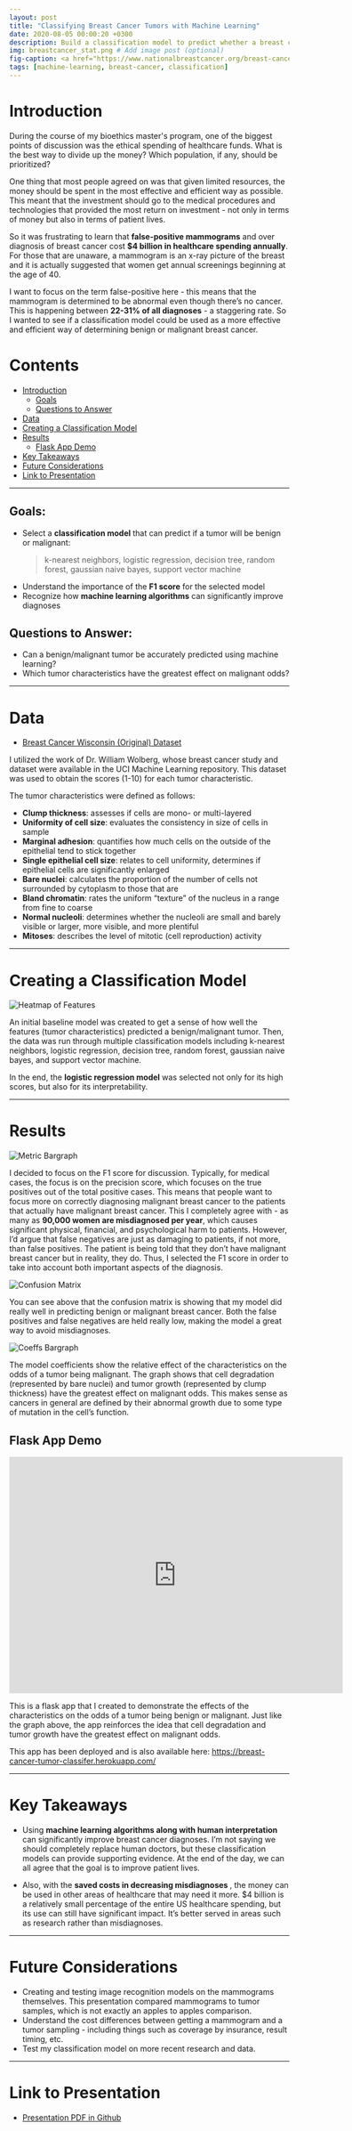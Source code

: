 ```yaml
---
layout: post
title: "Classifying Breast Cancer Tumors with Machine Learning"
date: 2020-08-05 00:00:20 +0300
description: Build a classification model to predict whether a breast cancer cell will be benign or malignant based on cell characteristics. # Add post description (optional)
img: breastcancer_stat.png # Add image post (optional)
fig-caption: <a href="https://www.nationalbreastcancer.org/breast-cancer-facts" target="_blank">Image Source</a>
tags: [machine-learning, breast-cancer, classification]
---
```


# Introduction <a name="introduction">

During the course of my bioethics master's program, one of the biggest points of discussion was the ethical spending of healthcare funds. What is the best way to divide up the money? Which population, if any, should be prioritized?

One thing that most people agreed on was that given limited resources, the money should be spent in the most effective and efficient way as possible. This meant that the investment should go to the medical procedures and technologies that provided the most return on investment - not only in terms of money but also in terms of patient lives.

So it was frustrating to learn that <b>false-positive mammograms</b> and over diagnosis of breast cancer cost <b>\$4 billion in healthcare spending annually</b>. For those that are unaware, a mammogram is an x-ray picture of the breast and it is actually suggested that women get annual screenings beginning at the age of 40.

I want to focus on the term false-positive here - this means that the mammogram is determined to be abnormal even though there’s no cancer. This is happening between <b>22-31% of all diagnoses</b> - a staggering rate. So I wanted to see if a classification model could be used as a more effective and efficient way of determining benign or malignant breast cancer.

# Contents

- [Introduction](#introduction)
  - [Goals](#goal)
  - [Questions to Answer](#questions-to-answer)
- [Data](#data)
- [Creating a Classification Model](#model)
- [Results](#results)
  - [Flask App Demo](#flask)
- [Key Takeaways](#takeaway)
- [Future Considerations](#future)
- [Link to Presentation](#link)

---

## Goals: <a name="goal"></a>

- Select a <b>classification model</b> that can predict if a tumor will be benign or malignant:
  > k-nearest neighbors, logistic regression, decision tree, random forest, gaussian naive bayes, support vector machine
- Understand the importance of the <b>F1 score</b> for the selected model
- Recognize how <b>machine learning algorithms</b> can significantly improve diagnoses

## Questions to Answer: <a name="questions-to-answer"></a>

- Can a benign/malignant tumor be accurately predicted using machine learning?
- Which tumor characteristics have the greatest effect on malignant odds?

---

# Data <a name="data"></a>

- <a href="https://archive.ics.uci.edu/ml/datasets/breast+cancer+wisconsin+(original)" target="_blank">Breast Cancer Wisconsin (Original) Dataset</a>

I utilized the work of Dr. William Wolberg, whose breast cancer study and dataset were available in the UCI Machine Learning repository. This dataset was used to obtain the scores (1-10) for each tumor characteristic.

The tumor characteristics were defined as follows:

- <b>Clump thickness</b>: assesses if cells are mono- or multi-layered
- <b>Uniformity of cell size</b>: evaluates the consistency in size of cells in sample
- <b>Marginal adhesion</b>: quantifies how much cells on the outside of the epithelial tend to stick together
- <b>Single epithelial cell size</b>: relates to cell uniformity, determines if epithelial cells are significantly enlarged
- <b>Bare nuclei</b>: calculates the proportion of the number of cells not surrounded by cytoplasm to those that are
- <b>Bland chromatin</b>: rates the uniform “texture” of the nucleus in a range from fine to coarse
- <b>Normal nucleoli</b>: determines whether the nucleoli are small and barely visible or larger, more visible, and more plentiful
- <b>Mitoses</b>: describes the level of mitotic (cell reproduction) activity

---

# Creating a Classification Model <a name="model"></a>

![Heatmap of Features]({{site.baseurl}}/assets/img/breastcancer_heatmap.png)

An initial baseline model was created to get a sense of how well the features (tumor characteristics) predicted a benign/malignant tumor. Then, the data was run through multiple classification models including k-nearest neighbors, logistic regression, decision tree, random forest, gaussian naive bayes, and support vector machine.

In the end, the <b>logistic regression model</b> was selected not only for its high scores, but also for its interpretability.

---

# Results <a name="results"></a>

![Metric Bargraph]({{site.baseurl}}/assets/img/logit_metrics_bargraph.png)

I decided to focus on the F1 score for discussion. Typically, for medical cases, the focus is on the precision score, which focuses on the true positives out of the total positive cases. This means that people want to focus more on correctly diagnosing malignant breast cancer to the patients that actually have malignant breast cancer. This I completely agree with - as many as <b>90,000 women are misdiagnosed per year</b>, which causes significant physical, financial, and psychological harm to patients. However, I’d argue that false negatives are just as damaging to patients, if not more, than false positives. The patient is being told that they don’t have malignant breast cancer but in reality, they do. Thus, I selected the F1 score in order to take into account both important aspects of the diagnosis.

![Confusion Matrix]({{site.baseurl}}/assets/img/confusionmatrix.png)

You can see above that the confusion matrix is showing that my model did really well in predicting benign or malignant breast cancer. Both the false positives and false negatives are held really low, making the model a great way to avoid misdiagnoses.

![Coeffs Bargraph]({{site.baseurl}}/assets/img/coeffs_bargraph.png)

The model coefficients show the relative effect of the characteristics on the odds of a tumor being malignant. The graph shows that cell degradation (represented by bare nuclei) and tumor growth (represented by clump thickness) have the greatest effect on malignant odds. This makes sense as cancers in general are defined by their abnormal growth due to some type of mutation in the cell’s function.

## Flask App Demo <a name="flask"></a>

<iframe width="600" height="425" src="https://www.youtube.com/embed/XirtpA4lvfI" frameborder="0" allow="accelerometer; autoplay; encrypted-media; gyroscope; picture-in-picture" allowfullscreen></iframe>

This is a flask app that I created to demonstrate the effects of the characteristics on the odds of a tumor being benign or malignant. Just like the graph above, the app reinforces the idea that cell degradation and tumor growth have the greatest effect on malignant odds.

This app has been deployed and is also available here: <a href="https://breast-cancer-tumor-classifer.herokuapp.com/" target="_blank">https://breast-cancer-tumor-classifer.herokuapp.com/</a>

---

# Key Takeaways <a name="takeaway"></a>

- Using <b> machine learning algorithms along with human interpretation </b> can significantly improve breast cancer diagnoses. I’m not saying we should completely replace human doctors, but these classification models can provide supporting evidence. At the end of the day, we can all agree that the goal is to improve patient lives.

- Also, with the <b> saved costs in decreasing misdiagnoses </b>, the money can be used in other areas of healthcare that may need it more. \$4 billion is a relatively small percentage of the entire US healthcare spending, but its use can still have significant impact. It’s better served in areas such as research rather than misdiagnoses.

---

# Future Considerations <a name="future"></a>

- Creating and testing image recognition models on the mammograms themselves. This presentation compared mammograms to tumor samples, which is not exactly an apples to apples comparison.
- Understand the cost differences between getting a mammogram and a tumor sampling - including things such as coverage by insurance, result timing, etc.
- Test my classification model on more recent research and data.

---

# Link to Presentation <a name="link"></a>

- <a href="https://github.com/eunchanity/davids_repo/blob/master/projects/project3_breastcancer/reports/project3_breastcancer.pdf" target="_blank">Presentation PDF in Github</a><br/>
